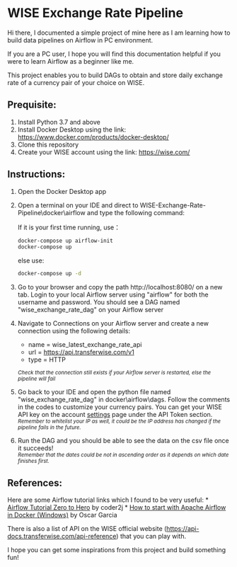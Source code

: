 # WISE Exchange Rate Pipeline

Hi there, I documented a simple project of mine here as I am learning how to build data pipelines on Airflow in PC environment.

If you are a PC user, I hope you will find this documentation helpful if you were to learn Airflow as a beginner like me. 

This project enables you to build DAGs to obtain and store daily exchange rate of a currency pair of your choice on WISE.

## Prequisite:
1. Install Python 3.7 and above
2. Install Docker Desktop using the link: https://www.docker.com/products/docker-desktop/
3. Clone this repository
4. Create your WISE account using the link: https://wise.com/


## Instructions:
1. Open the Docker Desktop app

2. Open a terminal on your IDE and direct to WISE-Exchange-Rate-Pipeline\docker\airflow and type the following command:

    If it is your first time running, use： 
    ```bash
    docker-compose up airflow-init
    docker-compose up
    ```

    else use:
    ```bash
    docker-compose up -d
    ```

2. Go to your browser and copy the path http://localhost:8080/ on a new tab. Login to your local Airflow server using "airflow" for both the username and password. 
You should see a DAG named "wise_exchange_rate_dag" on your Airflow server

3. Navigate to Connections on your Airflow server and create a new connection using the following details:

    * name = wise_latest_exchange_rate_api
    * url  = https://api.transferwise.com/v1
    * type = HTTP

    <sup>*Check that the connection still exists if your Airflow server is restarted, else the pipeline will fail*</sup>

4. Go back to your IDE and open the python file named "wise_exchange_rate_dag" in docker\airflow\dags. Follow the comments in the codes to customize your currency pairs. You can get your WISE API key on the account [settings](https://wise.com/settings/) page under the API Token section.\
<sup>*Remember to whitelist your IP as well, it could be the IP address has changed if the pipeline fails in the future.*</sup>

5. Run the DAG and you should be able to see the data on the csv file once it succeeds!\
<sup>*Remember that the dates could be not in ascending order as it depends on which date finishes first.*</sup>

## References:
Here are some Airflow tutorial links which I found to be very useful:
    * [Airflow Tutorial Zero to Hero](https://www.youtube.com/watch?v=K9AnJ9_ZAXE) by coder2j
    * [How to start with Apache Airflow in Docker (Windows)](https://medium.com/@garc1a0scar/how-to-start-with-apache-airflow-in-docker-windows-902674ad1bbe) by Oscar Garcia

There is also a list of API on the WISE official website (https://api-docs.transferwise.com/api-reference) that you can play with.

I hope you can get some inspirations from this project and build something fun!



